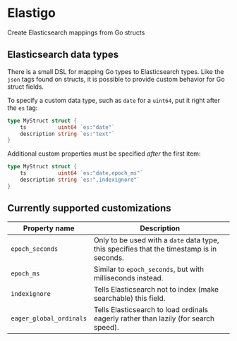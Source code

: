 # Elastigo

Create Elasticsearch mappings from Go structs

## Elasticsearch data types

There is a small DSL for mapping Go types to Elasticsearch types. Like the `json` tags
found on structs, it is possible to provide custom behavior for Go struct fields.

To specify a custom data type, such as `date` for a `uint64`, put it right after the
`es` tag:

```go
type MyStruct struct {
    ts          uint64 `es:"date"`
    description string `es:"text"`
}
```

Additional custom properties must be specified _after_ the first item:

```go
type MyStruct struct {
    ts          uint64 `es:"date,epoch_ms"`
    description string `es:",indexignore"`
}
```

## Currently supported customizations

| Property name | Description |
| --- | --- |
| `epoch_seconds` | Only to be used with a `date` data type, this specifies that the timestamp is in seconds. |
| `epoch_ms` | Similar to `epoch_seconds`, but with milliseconds instead. |
| `indexignore` | Tells Elasticsearch not to index (make searchable) this field. |
| `eager_global_ordinals` | Tells Elasticsearch to load ordinals eagerly rather than lazily (for search speed). |
